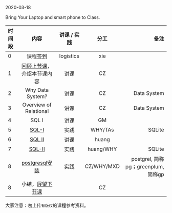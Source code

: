 2020-03-18

Bring Your Laptop and smart phone  to Class. 

|时间段     |  内容    | 讲课 / 实践     |  分工  |  备注       |
| :---     |   :----:    |   :----:    |    :----:    | ---: |
|   0      |  课程签到     |  logistics   |     xie     |        |
|   1       |  [回顾上节课](../WW4/WW4-Plan.md)，介绍本节课内容     |  讲课    |     CZ     |         |
|   2       |  Why Data System?   |   讲课    |     CZ     |   Data System      |
|   3       |  Overview of Relational   |   讲课    |     CZ     |   Data System      |
|   4       |  SQL I   |   讲课    |     GM     |         |
|   5       |  [SQL-I](../../MI-DS-Algo/DS/cs145-2018)    |   实践    |     WHY/TAs     |    SQLite     |
|   6       |  [SQL II](https://github.com/saturn-lab/BDMI-2020S/blob/master/Schedule/WW5/%E6%95%B0%E6%8D%AE%E5%BA%93(%E8%BF%9B%E9%98%B6)_v3.0.pdf)  |   讲课    |     huang    |         |
|   7       |  [SQL-II](../../MI-DS-Algo/DS/cs145-2018)    |   实践    |     huang/WHY     |    SQLite     |
|   8       |  [postgresql安装](http://postgresql.org)   |   实践    |     CZ/WHY/MXD     |   postgrel, 简称pg；greenplum, 简称gp      |
|   8       |  小结，[展望下节课](../WW6/WW6-Plan.md)    |        |     CZ     |         |







大家注意：勿上传``有版权``的课程参考资料。
